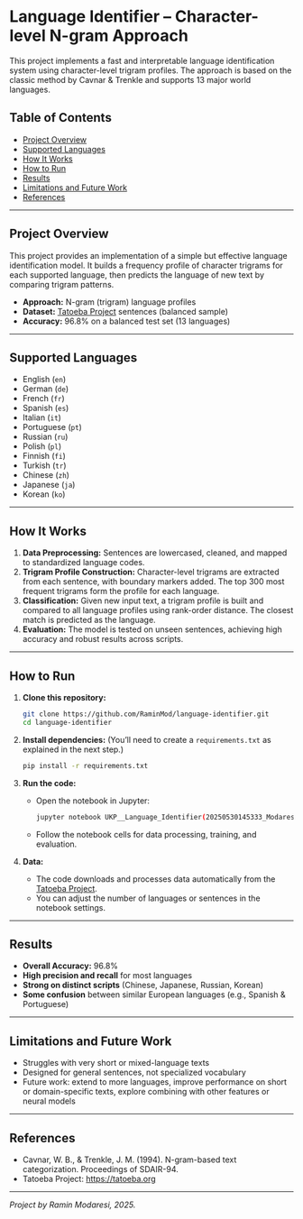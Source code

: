 # Language Identifier – Character-level N-gram Approach

This project implements a fast and interpretable language identification system using character-level trigram profiles. The approach is based on the classic method by Cavnar & Trenkle and supports 13 major world languages.

## Table of Contents
- [Project Overview](#project-overview)
- [Supported Languages](#supported-languages)
- [How It Works](#how-it-works)
- [How to Run](#how-to-run)
- [Results](#results)
- [Limitations and Future Work](#limitations-and-future-work)
- [References](#references)

---

## Project Overview

This project provides an implementation of a simple but effective language identification model. It builds a frequency profile of character trigrams for each supported language, then predicts the language of new text by comparing trigram patterns.

- **Approach:** N-gram (trigram) language profiles
- **Dataset:** [Tatoeba Project](https://tatoeba.org/) sentences (balanced sample)
- **Accuracy:** 96.8% on a balanced test set (13 languages)

---

## Supported Languages

- English (`en`)
- German (`de`)
- French (`fr`)
- Spanish (`es`)
- Italian (`it`)
- Portuguese (`pt`)
- Russian (`ru`)
- Polish (`pl`)
- Finnish (`fi`)
- Turkish (`tr`)
- Chinese (`zh`)
- Japanese (`ja`)
- Korean (`ko`)

---

## How It Works

1. **Data Preprocessing:** Sentences are lowercased, cleaned, and mapped to standardized language codes.
2. **Trigram Profile Construction:** Character-level trigrams are extracted from each sentence, with boundary markers added. The top 300 most frequent trigrams form the profile for each language.
3. **Classification:** Given new input text, a trigram profile is built and compared to all language profiles using rank-order distance. The closest match is predicted as the language.
4. **Evaluation:** The model is tested on unseen sentences, achieving high accuracy and robust results across scripts.

---

## How to Run

1. **Clone this repository:**
    ```bash
    git clone https://github.com/RaminMod/language-identifier.git
    cd language-identifier
    ```

2. **Install dependencies:**
    (You’ll need to create a `requirements.txt` as explained in the next step.)
    ```bash
    pip install -r requirements.txt
    ```

3. **Run the code:**
    - Open the notebook in Jupyter:
        ```bash
        jupyter notebook UKP__Language_Identifier(20250530145333_ModaresiRamin).ipynb
        ```
    - Follow the notebook cells for data processing, training, and evaluation.

4. **Data:**
    - The code downloads and processes data automatically from the [Tatoeba Project](https://tatoeba.org).
    - You can adjust the number of languages or sentences in the notebook settings.

---

## Results

- **Overall Accuracy:** 96.8%
- **High precision and recall** for most languages
- **Strong on distinct scripts** (Chinese, Japanese, Russian, Korean)
- **Some confusion** between similar European languages (e.g., Spanish & Portuguese)

---

## Limitations and Future Work

- Struggles with very short or mixed-language texts
- Designed for general sentences, not specialized vocabulary
- Future work: extend to more languages, improve performance on short or domain-specific texts, explore combining with other features or neural models

---

## References

- Cavnar, W. B., & Trenkle, J. M. (1994). N-gram-based text categorization. Proceedings of SDAIR-94.
- Tatoeba Project: https://tatoeba.org

---

*Project by Ramin Modaresi, 2025.*
